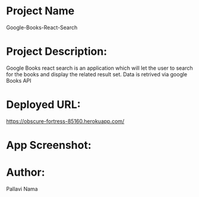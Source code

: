 # Project Name

Google-Books-React-Search

# Project Description:

Google Books react search is an application which will let the user to search for the books and display the related result set. Data is retrived via google Books API

# Deployed URL:

https://obscure-fortress-85160.herokuapp.com/

# App Screenshot:




# Author:

Pallavi Nama
